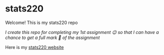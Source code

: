 # stats220

Welcome! This is my stats220 repo

*I create this repo for completing my 1st assignment 😉 so that I can have a chance to get a full mark 🤩 of the assignment*

Here is my [stats220 website]()
